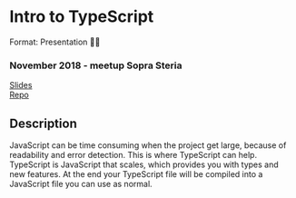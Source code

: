 # Intro to TypeScript
Format: Presentation 👨‍🏫

### November 2018 - meetup Sopra Steria
[Slides](https://docs.google.com/presentation/d/1EiGefgjqQEt0YNrIsLEe9F2g6LC5iTNQ4j5UOgXvFsk/edit?usp=sharing)  
[Repo](https://github.com/gautemo/TypeScript-Intro)

## Description
JavaScript can be time consuming when the project get large, because of readability and error detection. This is where TypeScript can help. TypeScript is JavaScript that scales, which provides you with types and new features. At the end your TypeScript file will be compiled into a JavaScript file you can use as normal.